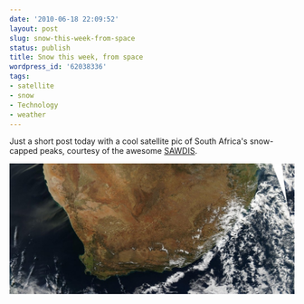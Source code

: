 ```yaml
---
date: '2010-06-18 22:09:52'
layout: post
slug: snow-this-week-from-space
status: publish
title: Snow this week, from space
wordpress_id: '62038336'
tags:
- satellite
- snow
- Technology
- weather
---
```


Just a short post today with a cool satellite pic of South Africa's snow-capped peaks, courtesy of the awesome [SAWDIS](http://saweatherobserver.blogspot.com/).

<div class="wide-image">
    <img src="/assets/2010-06-18-snow-this-week-from-space/SA-2010168-snow-1024x469.jpg" alt="Snow">
</div>
